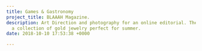 ```yaml
---
title: Games & Gastronomy
project_title: BLAAAH Magazine.
description: Art Direction and photography for an online editorial. The series highlights
  a collection of gold jewelry perfect for summer.
date: 2018-10-10 17:53:38 +0000

---
```

